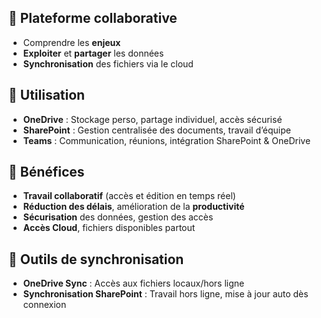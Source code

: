 ## 🔹 **Plateforme collaborative**
- Comprendre les **enjeux**
- **Exploiter** et **partager** les données
- **Synchronisation** des fichiers via le cloud


## 🔹 **Utilisation**

- **OneDrive** : Stockage perso, partage individuel, accès sécurisé
- **SharePoint** : Gestion centralisée des documents, travail d’équipe
- **Teams** : Communication, réunions, intégration SharePoint & OneDrive


## 🔹 **Bénéfices**

- **Travail collaboratif** (accès et édition en temps réel)
- **Réduction des délais**, amélioration de la **productivité**
- **Sécurisation** des données, gestion des accès
- **Accès Cloud**, fichiers disponibles partout


## 🔹 **Outils de synchronisation**

- **OneDrive Sync** : Accès aux fichiers locaux/hors ligne
- **Synchronisation SharePoint** : Travail hors ligne, mise à jour auto dès connexion
